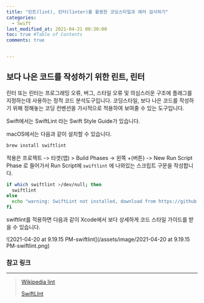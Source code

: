 ```yaml
---
title: "린트(lint), 린터(linter)를 활용한 코딩스타일과 에러 검사하기"
categories: 
  - Swift
last_modified_at: 2021-04-21 00:30:00
toc: true #Table of Contents
comments: true


---
```


## 보다 나은 코드를 작성하기 위한 린트, 린터

린터 또는 린터는 프로그래밍 오류, 버그, 스타일 오류 및 의심스러운 구조에 플래그를 지정하는데 사용하는 정적 코드 분석도구입니다. 코딩스타일, 보다 나은 코드를 작성하기 위해 정해놓는 코딩 컨벤션을 가시적으로 적용하여 보여줄 수 있는 도구입니다.

Swift에서는 SwiftLint 라는 Swift Style Guide가 있습니다.

macOS에서는 다음과 같이 설치할 수 있습니다.

```bash
brew install swiftlint
```

적용은 프로젝트 -> 타겟(앱) > Build Phases -> 왼쪽 +(버튼) -> New Run Script Phase 로 들어가서 Run Script에 `swiftlint` 에 나와있는 스크립트 구문을 작성합니다.

```bash
if which swiftlint >/dev/null; then
  swiftlint
else
  echo "warning: SwiftLint not installed, download from https://github.com/realm/SwiftLint"
fi
```

swiftlint를 적용하면 다음과 같이 Xcode에서 보다 상세하게 코드 스타일 가이드를 받을 수 있습니다.

![2021-04-20 at 9.19.15 PM-swiftlint](/assets/image/2021-04-20 at 9.19.15 PM-swiftlint.png)

### 참고 링크

---

>   [Wikipedia lint](https://en.wikipedia.org/wiki/Lint_(software))
>
>   [SwiftLInt](https://github.com/realm/SwiftLint)
